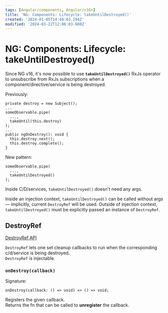 ```yaml
---
tags: [Angular/components, Angular/v16+]
title: 'NG: Components: Lifecycle: takeUntilDestroyed()'
created: '2024-01-05T14:48:03.294Z'
modified: '2024-03-22T12:06:03.680Z'
---
```


# NG: Components: Lifecycle: takeUntilDestroyed()

Since NG v16, it's now possible to use **`takeUntilDestroyed()`** RxJs operator to unsubscribe from RxJs subscriptions when a component/directive/service is being destroyed.

Previously:
```
private destroy = new Subject();
...
someObservable.pipe(
  ...,
  takeUntil(this.destroy)
);
...
public ngOnDestroy(): void {
  this.destroy.next();
  this.destroy.complete();
}
```

New pattern:
```
someObservable.pipe(
  ...,
  takeUntilDestroyed()
);
```

Inside C/D/services, `takeUntilDestroyed()` doesn't need any args.

Inside an injection context, `takeUntilDestroyed()` can be called without args &mdash; implicitly, current `DestroyRef` will be used.
Outside of injection context, `takeUntilDestroyed()` must be explicitly passed an instance of `DestroyRef`.


## DestroyRef

[DestroyRef API](https://angular.io/api/core/DestroyRef)  

`DestroyRef` lets one set cleanup callbacks to run when the corresponding c/d/service is being destroyed.  
`DestroyRef` is injectable.  

### `onDestroy(callback)`

Signature:  
```
onDestroy(callback: () => void) => () => void;
```

Registers the given callback.  
Returns the fn that can be called to **unregister** the callback.

